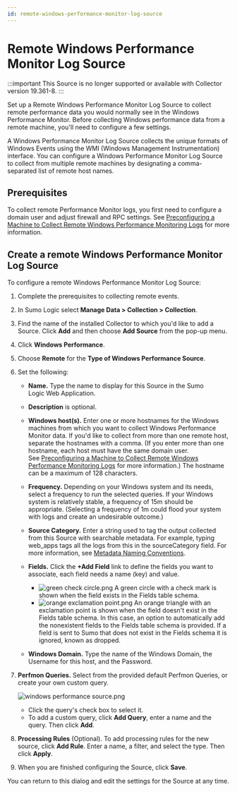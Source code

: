 ```yaml
---
id: remote-windows-performance-monitor-log-source
---
```


# Remote Windows Performance Monitor Log Source

:::important
This Source is no longer supported or available with Collector version 19.361-8.
:::

Set up a Remote Windows Performance Monitor Log Source to collect remote performance data you would normally see in the Windows Performance Monitor. Before collecting Windows performance data from a remote machine, you'll need to configure a few settings.

A Windows Performance Monitor Log Source collects the unique formats of Windows Events using the WMI (Windows Management Instrumentation) interface. You can configure a Windows Performance Monitor Log Source to collect from multiple remote machines by designating a comma-separated list of remote host names.

## Prerequisites

To collect remote Performance Monitor logs, you first need to configure a domain user and adjust firewall and RPC settings. See [Preconfiguring a Machine to Collect Remote Windows Performance Monitoring Logs](preconfigure-machine-collect-remote-windows-performance-monitoring-logs.md) for more information.

## Create a remote Windows Performance Monitor Log Source

To configure a remote Windows Performance Monitor Log Source:

1. Complete the prerequisites to collecting remote events.
1. In Sumo Logic select **Manage Data \> Collection \> Collection**.
1. Find the name of the installed Collector to which you'd like to add a Source. Click **Add** and then choose **Add Source** from the pop-up menu.
1. Click **Windows Performance**. 
1. Choose **Remote** for the **Type of Windows Performance Source**. 
1. Set the following: 

   * **Name.** Type the name to display for this Source in the Sumo Logic Web Application.
   * **Description** is optional. 
   * **Windows host(s).** Enter one or more hostnames for the Windows machines from which you want to collect Windows Performance Monitor data. If you'd like to collect from more than one remote host, separate the hostnames with a comma. (If you enter more than one hostname, each host must have the same domain user. See [Preconfiguring a Machine to Collect Remote Windows Performance Monitoring Logs](preconfigure-machine-collect-remote-windows-performance-monitoring-logs.md) for more information.) The hostname can be a maximum of 128 characters. 
   * **Frequency.** Depending on your Windows system and its needs, select a frequency to run the selected queries. If your Windows system is relatively stable, a frequency of 15m should be appropriate. (Selecting a frequency of 1m could flood your system with logs and create an undesirable outcome.) 
   * **Source Category.** Enter a string used to tag the output collected from this Source with searchable metadata. For example, typing web_apps tags all the logs from this in the sourceCategory field. For more information, see [Metadata Naming Conventions](../reference-information-sources/metadata-naming-conventions.md). 
   * **Fields.** Click the **+Add Field** link to define the fields you want to associate, each field needs a name (key) and value.

      * ![green check circle.png](/img/reuse/green-check-circle.png) A green circle with a check mark is shown when the field exists in the Fields table schema. 
      * ![orange exclamation point.png](/img/reuse/orange-exclamation-point.png) An orange triangle with an exclamation point is shown when the field doesn't exist in the Fields table schema. In this case, an option to automatically add the nonexistent fields to the Fields table schema is provided. If a field is sent to Sumo that does not exist in the Fields schema it is ignored, known as dropped.
   
   * **Windows Domain.** Type the name of the Windows Domain, the Username for this host, and the Password.
1. **Perfmon Queries.** Select from the provided default Perfmon Queries, or create your own custom query.   

    ![windows performance source.png](/img/send-data/windows-performance-source.png) 
    
    * Click the query's check box to select it. 
    * To add a custom query, click **Add Query**, enter a name and the query. Then click **Add**.
1. **Processing Rules** (Optional). To add processing rules for the new source, click **Add Rule**. Enter a name, a filter, and select the type. Then click **Apply**.
1. When you are finished configuring the Source, click **Save**.

You can return to this dialog and edit the settings for the Source at any time.
